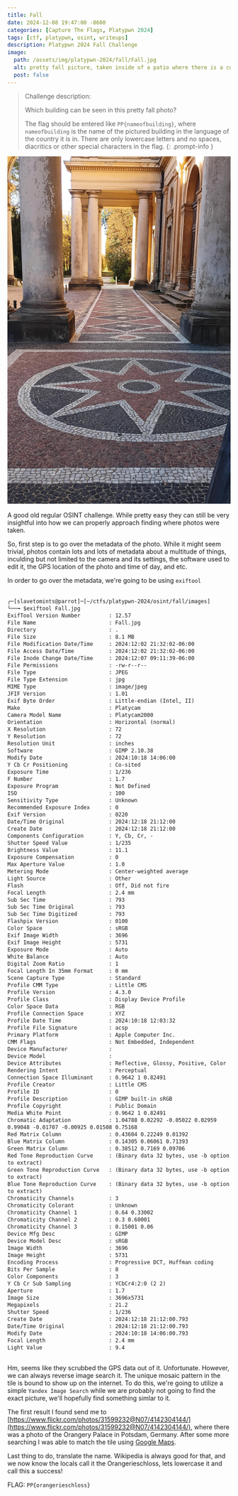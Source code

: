 ```yaml
---
title: Fall
date: 2024-12-08 19:47:00 -0600
categories: [Capture The Flags, Platypwn 2024]
tags: [ctf, platypwn, osint, writeups]
description: Platypwn 2024 Fall Challenge
image:
  path: /assets/img/platypwn-2024/fall/Fall.jpg
  alt: pretty fall picture, taken inside of a patio where there is a customized tile and columns reminisent of ancient Greek buildings
  post: false
---
```


> Challenge description:
>
> Which building can be seen in this pretty fall photo?
> 
> The flag should be entered like `PP{nameofbuilding}`, where `nameofbuilding` is the name of the pictured building in the language of the country it is in. There are only lowercase letters and no spaces, diacritics or other special characters in the flag.
{: .prompt-info }

![the pretty fall picture, taken inside of a patio where there is a customized tile and columns reminisent of ancient Greek buildings](/assets/img/platypwn-2024/fall/Fall.jpg)

A good old regular OSINT challenge. While pretty easy they can still be very insightful into how we can properly approach finding where photos were taken. 

So, first step is to go over the metadata of the photo. While it might seem trivial, photos contain lots and lots of metadata about a multitude of things, inculding but not limited to the camera and its settings, the software used to edit it, the GPS location of the photo and time of day, and etc.

In order to go over the metadata, we're going to be using `exiftool`

```terminal

┌─[slavetomints@parrot]─[~/ctfs/platypwn-2024/osint/fall/images]
└──╼ $exiftool Fall.jpg 
ExifTool Version Number         : 12.57
File Name                       : Fall.jpg
Directory                       : .
File Size                       : 8.1 MB
File Modification Date/Time     : 2024:12:02 21:32:02-06:00
File Access Date/Time           : 2024:12:02 21:32:02-06:00
File Inode Change Date/Time     : 2024:12:07 09:11:39-06:00
File Permissions                : -rw-r--r--
File Type                       : JPEG
File Type Extension             : jpg
MIME Type                       : image/jpeg
JFIF Version                    : 1.01
Exif Byte Order                 : Little-endian (Intel, II)
Make                            : Platycam
Camera Model Name               : Platycam2000
Orientation                     : Horizontal (normal)
X Resolution                    : 72
Y Resolution                    : 72
Resolution Unit                 : inches
Software                        : GIMP 2.10.38
Modify Date                     : 2024:10:18 14:06:00
Y Cb Cr Positioning             : Co-sited
Exposure Time                   : 1/236
F Number                        : 1.7
Exposure Program                : Not Defined
ISO                             : 100
Sensitivity Type                : Unknown
Recommended Exposure Index      : 0
Exif Version                    : 0220
Date/Time Original              : 2024:12:18 21:12:00
Create Date                     : 2024:12:18 21:12:00
Components Configuration        : Y, Cb, Cr, -
Shutter Speed Value             : 1/235
Brightness Value                : 11.1
Exposure Compensation           : 0
Max Aperture Value              : 1.0
Metering Mode                   : Center-weighted average
Light Source                    : Other
Flash                           : Off, Did not fire
Focal Length                    : 2.4 mm
Sub Sec Time                    : 793
Sub Sec Time Original           : 793
Sub Sec Time Digitized          : 793
Flashpix Version                : 0100
Color Space                     : sRGB
Exif Image Width                : 3696
Exif Image Height               : 5731
Exposure Mode                   : Auto
White Balance                   : Auto
Digital Zoom Ratio              : 1
Focal Length In 35mm Format     : 0 mm
Scene Capture Type              : Standard
Profile CMM Type                : Little CMS
Profile Version                 : 4.3.0
Profile Class                   : Display Device Profile
Color Space Data                : RGB
Profile Connection Space        : XYZ
Profile Date Time               : 2024:10:18 12:03:32
Profile File Signature          : acsp
Primary Platform                : Apple Computer Inc.
CMM Flags                       : Not Embedded, Independent
Device Manufacturer             : 
Device Model                    : 
Device Attributes               : Reflective, Glossy, Positive, Color
Rendering Intent                : Perceptual
Connection Space Illuminant     : 0.9642 1 0.82491
Profile Creator                 : Little CMS
Profile ID                      : 0
Profile Description             : GIMP built-in sRGB
Profile Copyright               : Public Domain
Media White Point               : 0.9642 1 0.82491
Chromatic Adaptation            : 1.04788 0.02292 -0.05022 0.02959 0.99048 -0.01707 -0.00925 0.01508 0.75168
Red Matrix Column               : 0.43604 0.22249 0.01392
Blue Matrix Column              : 0.14305 0.06061 0.71393
Green Matrix Column             : 0.38512 0.7169 0.09706
Red Tone Reproduction Curve     : (Binary data 32 bytes, use -b option to extract)
Green Tone Reproduction Curve   : (Binary data 32 bytes, use -b option to extract)
Blue Tone Reproduction Curve    : (Binary data 32 bytes, use -b option to extract)
Chromaticity Channels           : 3
Chromaticity Colorant           : Unknown
Chromaticity Channel 1          : 0.64 0.33002
Chromaticity Channel 2          : 0.3 0.60001
Chromaticity Channel 3          : 0.15001 0.06
Device Mfg Desc                 : GIMP
Device Model Desc               : sRGB
Image Width                     : 3696
Image Height                    : 5731
Encoding Process                : Progressive DCT, Huffman coding
Bits Per Sample                 : 8
Color Components                : 3
Y Cb Cr Sub Sampling            : YCbCr4:2:0 (2 2)
Aperture                        : 1.7
Image Size                      : 3696x5731
Megapixels                      : 21.2
Shutter Speed                   : 1/236
Create Date                     : 2024:12:18 21:12:00.793
Date/Time Original              : 2024:12:18 21:12:00.793
Modify Date                     : 2024:10:18 14:06:00.793
Focal Length                    : 2.4 mm
Light Value                     : 9.4


```

Hm, seems like they scrubbed the GPS data out of it. Unfortunate. However, we can always reverse image search it. The unique mosaic pattern in the tile is bound to show up on the internet. To do this, we're going to utilize a simple `Yandex Image Search` while we are probably not going to find the exact picture, we'll hopefully find something simlar to it.

The first result I found send me to [https://www.flickr.com/photos/31599232@N07/4142304144/](https://www.flickr.com/photos/31599232@N07/4142304144/), where there was a photo of the Orangery Palace in Potsdam, Germany. After some more searching I was able to match the tile using [Google Maps](https://www.google.com/maps/@52.405056,13.0287733,3a,90y,233.9h,79.65t/data=!3m11!1e1!3m9!1sAF1QipOrf6e2d1C5ibz-3DDIjcT6mDKArbHEN96_d7_Y!2e10!3e11!6shttps:%2F%2Flh5.googleusercontent.com%2Fp%2FAF1QipOrf6e2d1C5ibz-3DDIjcT6mDKArbHEN96_d7_Y%3Dw900-h600-k-no-pi10.351935903734187-ya126.90023591295241-ro0-fo100!7i8704!8i4352!9m2!1b1!2i37?entry=ttu&g_ep=EgoyMDI0MTIwNC4wIKXMDSoASAFQAw%3D%3D).

Last thing to do, translate the name. Wikipedia is always good for that, and we now know the locals call it the Orangerieschloss, lets lowercase it and call this a success!

FLAG: `PP{orangerieschloss}`
